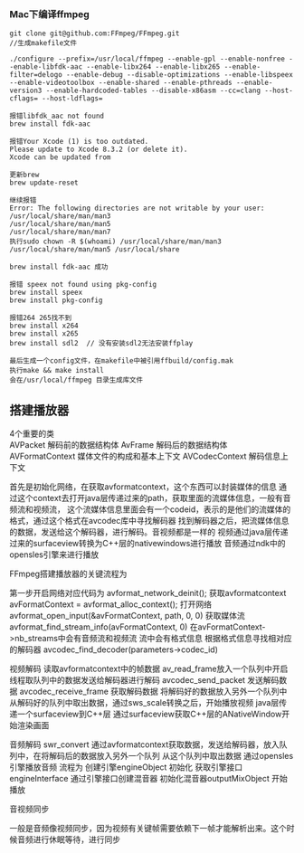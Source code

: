 ### Mac下编译ffmpeg

```
git clone git@github.com:FFmpeg/FFmpeg.git
//生成makefile文件

./configure --prefix=/usr/local/ffmpeg --enable-gpl --enable-nonfree --enable-libfdk-aac --enable-libx264 --enable-libx265 --enable-filter=delogo --enable-debug --disable-optimizations --enable-libspeex --enable-videotoolbox --enable-shared --enable-pthreads --enable-version3 --enable-hardcoded-tables --disable-x86asm --cc=clang --host-cflags= --host-ldflags=
```

```
报错libfdk_aac not found
brew install fdk-aac

报错Your Xcode (1) is too outdated.
Please update to Xcode 8.3.2 (or delete it).
Xcode can be updated from

更新brew 
brew update-reset

继续报错
Error: The following directories are not writable by your user:
/usr/local/share/man/man3
/usr/local/share/man/man5
/usr/local/share/man/man7
执行sudo chown -R $(whoami) /usr/local/share/man/man3 /usr/local/share/man/man5 /usr/local/share

brew install fdk-aac 成功

报错 speex not found using pkg-config
brew install speex
brew install pkg-config

报错264 265找不到
brew install x264
brew install x265
brew install sdl2  // 没有安装sdl2无法安装ffplay

最后生成一个config文件，在makefile中被引用ffbuild/config.mak
执行make && make install
会在/usr/local/ffmpeg 目录生成库文件
```















## 搭建播放器



4个重要的类  
AVPacket      解码前的数据结构体
AvFrame       解码后的数据结构体
AVFormatContext  媒体文件的构成和基本上下文
AVCodecContext 解码信息上下文

首先是初始化网络，在获取avformatcontext，这个东西可以封装媒体的信息
通过这个context去打开java层传递过来的path，获取里面的流媒体信息，一般有音频流和视频流，
这个流媒体信息里面会有一个codeid，表示的是他们的流媒体的格式，通过这个格式在avcodec库中寻找解码器
找到解码器之后，把流媒体信息的数据，发送给这个解码器，进行解码。音视频都是一样的
视频通过java层传递过来的surfaceview转换为C++层的nativewindows进行播放
音频通过ndk中的opensles引擎来进行播放

FFmpeg搭建播放器的关键流程为

第一步开启网络对应代码为
avformat_network_deinit();
获取avformatcontext
avFormatContext = avformat_alloc_context();
打开网络
avformat_open_input(&avFormatContext, path, 0, 0)
获取媒体流
avformat_find_stream_info(avFormatContext, 0)
在avFormatContext->nb_streams中会有音频流和视频流
流中会有格式信息
根据格式信息寻找相对应的解码器
avcodec_find_decoder(parameters->codec_id)

视频解码
读取avformatcontext中的帧数据
av_read_frame放入一个队列中开启线程取队列中的数据发送给解码器进行解码
avcodec_send_packet  发送解码数据
avcodec_receive_frame 获取解码数据
将解码好的数据放入另外一个队列中
从解码好的队列中取出数据，通过sws_scale转换之后，开始播放视频
java层传递一个surfaceview到C++层
通过surfaceview获取C++层的ANativeWindow开始渲染画面

音频解码
swr_convert
通过avformatcontext获取数据，发送给解码器，放入队列中，在将解码后的数据放入另外一个队列
从这个队列中取出数据
通过opensles引擎播放音频
流程为
创建引擎engineObject
初始化
获取引擎接口engineInterface
通过引擎接口创建混音器
初始化混音器outputMixObject
开始播放

音视频同步

一般是音频像视频同步，因为视频有关键帧需要依赖下一帧才能解析出来。这个时候音频进行休眠等待，进行同步






